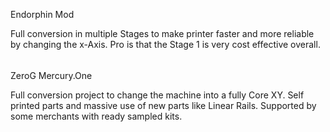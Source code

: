 Endorphin Mod



Full conversion in multiple Stages to make printer faster and more reliable by changing the x-Axis. Pro is that the Stage 1 is very cost effective overall.

######
ZeroG Mercury.One


Full conversion project to change the machine into a fully Core XY. Self printed parts and massive use of new parts like Linear Rails.
Supported by some merchants with ready sampled kits.
